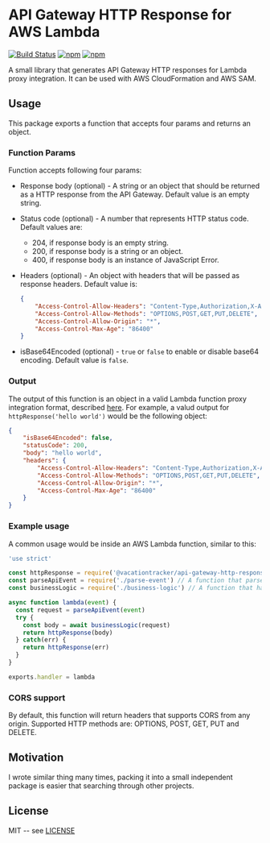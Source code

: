 # API Gateway HTTP Response for AWS Lambda

[![Build Status](https://travis-ci.org/vacationtracker/api-gateway-http-response.svg?branch=master)](https://travis-ci.org/vacationtracker/api-gateway-http-response) [![npm](https://img.shields.io/npm/v/@vacationtracker/api-gateway-http-response.svg?maxAge=2592000?style=plastic)](https://www.npmjs.com/package/@vacationtracker/api-gateway-http-response) [![npm](https://img.shields.io/npm/dt/@vacationtracker/api-gateway-http-response.svg?maxAge=2592000?style=plastic)](https://www.npmjs.com/package/@vacationtracker/api-gateway-http-response)

A small library that generates API Gateway HTTP responses for Lambda proxy integration. It can be used with AWS CloudFormation and AWS SAM.

## Usage

This package exports a function that accepts four params and returns an object.

### Function Params

Function accepts following four params:

- Response body (optional) - A string or an object that should be returned as a HTTP response from the API Gateway. Default value is an empty string.

- Status code (optional) - A number that represents HTTP status code. Default values are:

    - 204, if response body is an empty string.
    - 200, if response body is a string or an object.
    - 400, if response body is an instance of JavaScript Error.

- Headers (optional) - An object with headers that will be passed as response headers. Default value is:

    ```json
    {
        "Access-Control-Allow-Headers": "Content-Type,Authorization,X-Amz-Date,X-Api-Key,X-Amz-Security-Token",
    	"Access-Control-Allow-Methods": "OPTIONS,POST,GET,PUT,DELETE",
    	"Access-Control-Allow-Origin": "*",
    	"Access-Control-Max-Age": "86400"
    }
    ```

- isBase64Encoded (optional) - `true` or `false` to enable or disable base64 encoding. Default value is `false`.

### Output

The output of this function is an object in a valid Lambda function proxy integration format, described [here](https://docs.aws.amazon.com/apigateway/latest/developerguide/set-up-lambda-proxy-integrations.html#api-gateway-simple-proxy-for-lambda-output-format). For example, a valud output for `httpResponse('hello world')` would be the following object:

```json
{
    "isBase64Encoded": false,
    "statusCode": 200,
    "body": "hello world",
    "headers": {
   		"Access-Control-Allow-Headers": "Content-Type,Authorization,X-Amz-Date,X-Api-Key,X-Amz-Security-Token",
		"Access-Control-Allow-Methods": "OPTIONS,POST,GET,PUT,DELETE",
		"Access-Control-Allow-Origin": "*",
		"Access-Control-Max-Age": "86400"
	}
}
```

### Example usage

A common usage would be inside an AWS Lambda function, similar to this:

```javascript
'use strict'

const httpResponse = require('@vacationtracker/api-gateway-http-response')
const parseApiEvent = require('./parse-event') // A function that parses an event
const businessLogic = require('./business-logic') // A function that handles a logic for your Lambda function

async function lambda(event) {
  const request = parseApiEvent(event)
  try {
    const body = await businessLogic(request)
    return httpResponse(body)
  } catch(err) {
    return httpResponse(err)
  }
}

exports.handler = lambda
```

### CORS support

By default, this function will return headers that supports CORS from any origin. Supported HTTP methods are: OPTIONS, POST, GET, PUT and DELETE.

## Motivation

I wrote similar thing many times, packing it into a small independent package is easier that searching through other projects.

## License

MIT -- see [LICENSE](LICENSE)

